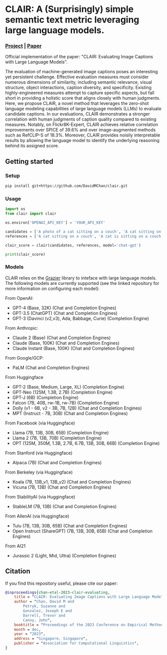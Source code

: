 # CLAIR: A (Surprisingly) simple semantic text metric leveraging large language models.

### [Project](https://davidmchan.github.io/clair/) | [Paper](https://davidmchan.github.io/clair/static/pdfs/_EMNLP_2023__CLAIR__Language_Models_for_Caption_Evaluation.pdf)

Official implementation of the paper: "CLAIR: Evaluating Image Captions with Large Language Models".
<br>

The evaluation of machine-generated image captions poses an interesting yet persistent challenge. Effective evaluation measures must consider numerous dimensions of similarity, including semantic relevance, visual structure, object interactions, caption diversity, and specificity. Existing highly-engineered measures attempt to capture specific aspects, but fall short in providing a holistic score that aligns closely with human judgments. Here, we propose CLAIR, a novel method that leverages the zero-shot language modeling capabilities of large language models (LLMs) to evaluate candidate captions. In our evaluations, CLAIR demonstrates a stronger correlation with human judgments of caption quality compared to existing measures. Notably, on Flickr8K-Expert, CLAIR achieves relative correlation improvements over SPICE of 39.6% and over image-augmented methods such as RefCLIP-S of 18.3%. Moreover, CLAIR provides noisily interpretable results by allowing the language model to identify the underlying reasoning behind its assigned score.

## Getting started

### Setup

```bash
pip install git+https://github.com/DavidMChan/clair.git
```

### Usage

```python
import os
from clair import clair

os.environ['OPENAI_API_KEY'] = 'YOUR_API_KEY'

candidates = ['A photo of a cat sitting on a couch', 'A cat sitting on a couch']
references = ['A cat sitting on a couch', 'A cat is sitting on a couch', 'A cat is sitting on a sofa']

clair_score = clair(candidates, references, model='chat-gpt')

print(clair_score)
```

### Models

CLAIR relies on the [Grazier](https://github.com/DavidMChan/grazier) library to inteface with large language models. The following models are currently supported (see the linked repository for more information on configuring each model):

From OpenAI:

-   GPT-4 (Base, 32K) (Chat and Completion Engines)
-   GPT-3.5 (ChatGPT) (Chat and Completion Engines)
-   GPT-3 (Davinci (v2,v3), Ada, Babbage, Curie) (Completion Engine)

From Anthropic:

-   Claude 2 (Base) (Chat and Completion Engines)
-   Claude (Base, 100K) (Chat and Completion Engines)
-   Claude Instant (Base, 100K) (Chat and Completion Engines)

From Google/GCP:

-   PaLM (Chat and Completion Engines)

From Huggingface

-   GPT-2 (Base, Medium, Large, XL) (Completion Engine)
-   GPT-Neo (125M, 1.3B, 2.7B) (Completion Engine)
-   GPT-J (6B) (Completion Engine)
-   Falcon (7B, 40B, rw-1B, rw-7B) (Completion Engine)
-   Dolly (v1 - 6B, v2 - 3B, 7B, 12B) (Chat and Completion Engines)
-   MPT (Instruct - 7B, 30B) (Chat and Completion Engines)

From Facebook (via Huggingface)

-   Llama (7B, 13B, 30B, 65B) (Completion Engine)
-   Llama 2 (7B, 13B, 70B) (Completion Engine)
-   OPT (125M, 350M, 1.3B, 2.7B, 6.7B, 13B, 30B, 66B) (Completion Engine)

From Stanford (via Huggingface)

-   Alpaca (7B) (Chat and Completion Engines)

From Berkeley (via Huggingface)

-   Koala (7B, 13B_v1, 13B_v2) (Chat and Completion Engines)
-   Vicuna (7B, 13B) (Chat and Completion Engines)

From StabilityAI (via Huggingface)

-   StableLM (7B, 13B) (Chat and Completion Engines)

From AllenAI (via Huggingface)

-   Tulu (7B, 13B, 30B, 65B) (Chat and Completion Engines)
-   Open Instruct (ShareGPT) (7B, 13B, 30B, 65B) (Chat and Completion Engines)

From AI21

-   Jurassic 2 (Light, Mid, Ultra) (Completion Engines)

## Citation

If you find this repository useful, please cite our paper:

```bibtex
@inproceedings{chan-etal-2023-clair-evaluating,
    title = "CLAIR: Evaluating Image Captions with Large Language Models",
    author = "Chan, David M and
        Petryk, Suzanne and
        Gonzalez, Joseph E and
        Darrell, Trevor and
        Canny, John",
    booktitle = "Proceedings of the 2023 Conference on Empirical Methods in Natural Language Processing",
    month = dec,
    year = "2023",
    address = "Singapore, Singapore",
    publisher = "Association for Computational Linguistics",
}
```
